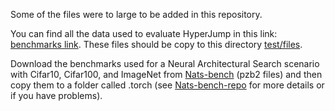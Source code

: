 Some of the files were to large to be added in this repository.

You can find all the data used to evaluate HyperJump in this link: [benchmarks link](https://drive.google.com/drive/folders/18FwyVbZHJSALkwaUceB6iXz4BmX5FmqZ?usp=sharing). These files should be copy to this directory [test/files](https://github.com/pedrogbmendes/HyperJump/tree/main/test/files). 

Download the benchmarks used for a Neural Architectural Search scenario with Cifar10, Cifar100, and ImageNet from [Nats-bench](https://drive.google.com/drive/folders/1zjB6wMANiKwB2A1yil2hQ8H_qyeSe2yt) (pzb2 files) and then copy them to a folder called .torch  (see [Nats-bench-repo](https://github.com/D-X-Y/NATS-Bench) for more details or if you have problems).
